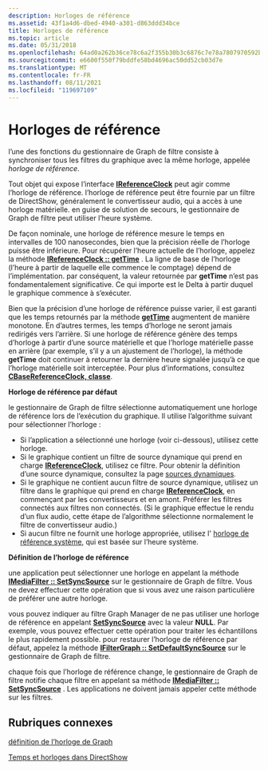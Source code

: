```yaml
---
description: Horloges de référence
ms.assetid: 43f1a4d6-dbed-4940-a301-d863ddd34bce
title: Horloges de référence
ms.topic: article
ms.date: 05/31/2018
ms.openlocfilehash: 64ad0a262b36ce78c6a2f355b30b3c6876c7e78a7807970592b6f15287c0e2c8
ms.sourcegitcommit: e6600f550f79bddfe58bd4696ac50dd52cb03d7e
ms.translationtype: MT
ms.contentlocale: fr-FR
ms.lasthandoff: 08/11/2021
ms.locfileid: "119697109"
---
```

# <a name="reference-clocks"></a>Horloges de référence

l’une des fonctions du gestionnaire de Graph de filtre consiste à synchroniser tous les filtres du graphique avec la même horloge, appelée *horloge de référence*.

Tout objet qui expose l’interface [**IReferenceClock**](/windows/desktop/api/Strmif/nn-strmif-ireferenceclock) peut agir comme l’horloge de référence. l’horloge de référence peut être fournie par un filtre de DirectShow, généralement le convertisseur audio, qui a accès à une horloge matérielle. en guise de solution de secours, le gestionnaire de Graph de filtre peut utiliser l’heure système.

De façon nominale, une horloge de référence mesure le temps en intervalles de 100 nanosecondes, bien que la précision réelle de l’horloge puisse être inférieure. Pour récupérer l’heure actuelle de l’horloge, appelez la méthode [**IReferenceClock :: getTime**](/windows/desktop/api/Strmif/nf-strmif-ireferenceclock-gettime) . La ligne de base de l’horloge (l’heure à partir de laquelle elle commence le comptage) dépend de l’implémentation. par conséquent, la valeur retournée par **getTime** n’est pas fondamentalement significative. Ce qui importe est le Delta à partir duquel le graphique commence à s’exécuter.

Bien que la précision d’une horloge de référence puisse varier, il est garanti que les temps retournés par la méthode [**getTime**](/windows/desktop/api/Strmif/nf-strmif-ireferenceclock-gettime) augmentent de manière monotone. En d’autres termes, les temps d’horloge ne seront jamais redirigés vers l’arrière. Si une horloge de référence génère des temps d’horloge à partir d’une source matérielle et que l’horloge matérielle passe en arrière (par exemple, s’il y a un ajustement de l’horloge), la méthode **getTime** doit continuer à retourner la dernière heure signalée jusqu’à ce que l’horloge matérielle soit interceptée. Pour plus d’informations, consultez [**CBaseReferenceClock, classe**](cbasereferenceclock.md).

**Horloge de référence par défaut**

le gestionnaire de Graph de filtre sélectionne automatiquement une horloge de référence lors de l’exécution du graphique. Il utilise l’algorithme suivant pour sélectionner l’horloge :

-   Si l’application a sélectionné une horloge (voir ci-dessous), utilisez cette horloge.
-   Si le graphique contient un filtre de source dynamique qui prend en charge [**IReferenceClock**](/windows/desktop/api/Strmif/nn-strmif-ireferenceclock), utilisez ce filtre. Pour obtenir la définition d’une source dynamique, consultez la page [sources dynamiques](live-sources.md).
-   Si le graphique ne contient aucun filtre de source dynamique, utilisez un filtre dans le graphique qui prend en charge [**IReferenceClock**](/windows/desktop/api/Strmif/nn-strmif-ireferenceclock), en commençant par les convertisseurs et en amont. Préférer les filtres connectés aux filtres non connectés. (Si le graphique effectue le rendu d’un flux audio, cette étape de l’algorithme sélectionne normalement le filtre de convertisseur audio.)
-   Si aucun filtre ne fournit une horloge appropriée, utilisez l' [horloge de référence système](system-reference-clock.md), qui est basée sur l’heure système.

**Définition de l’horloge de référence**

une application peut sélectionner une horloge en appelant la méthode [**IMediaFilter :: SetSyncSource**](/windows/desktop/api/Strmif/nf-strmif-imediafilter-setsyncsource) sur le gestionnaire de Graph de filtre. Vous ne devez effectuer cette opération que si vous avez une raison particulière de préférer une autre horloge.

vous pouvez indiquer au filtre Graph Manager de ne pas utiliser une horloge de référence en appelant [**SetSyncSource**](/windows/desktop/api/Strmif/nf-strmif-imediafilter-setsyncsource) avec la valeur **NULL**. Par exemple, vous pouvez effectuer cette opération pour traiter les échantillons le plus rapidement possible. pour restaurer l’horloge de référence par défaut, appelez la méthode [**IFilterGraph :: SetDefaultSyncSource**](/windows/desktop/api/Strmif/nf-strmif-ifiltergraph-setdefaultsyncsource) sur le gestionnaire de Graph de filtre.

chaque fois que l’horloge de référence change, le gestionnaire de Graph de filtre notifie chaque filtre en appelant sa méthode [**IMediaFilter :: SetSyncSource**](/windows/desktop/api/Strmif/nf-strmif-imediafilter-setsyncsource) . Les applications ne doivent jamais appeler cette méthode sur les filtres.

## <a name="related-topics"></a>Rubriques connexes

<dl> <dt>

[définition de l’horloge de Graph](setting-the-graph-clock.md)
</dt> <dt>

[Temps et horloges dans DirectShow](time-and-clocks-in-directshow.md)
</dt> </dl>

 

 



